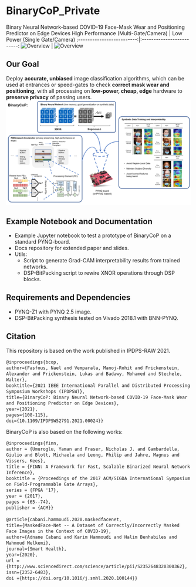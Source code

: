 # BinaryCoP_Private
Binary Neural Network-based COVID-19 Face-Mask Wear and Positioning Predictor on Edge Devices
High Performance (Multi-Gate/Camera)             |  Low Power (Single Gate/Camera)
:-------------------------:|:-------------------------:
![](docs/imgs/firsthalf.gif?raw=true "Overview")  |  ![](docs/imgs/secondhalf.gif?raw=true "Overview")


## Our Goal
Deploy **accurate, unbiased** image classification algorithms, which can be used at entrances or speed-gates to check **correct mask wear and positioning**, with all processing on **low-power, cheap, edge** hardware to **preserve privacy** of passing users.
![Alt text](docs/imgs/bincop.png?raw=true "Overview")

## Example Notebook and Documentation
* Example Jupyter notebook to test a prototype of BinaryCoP on a standard PYNQ-board. 
* Docs repository for extended paper and slides.
* Utils: 
    - Script to generate Grad-CAM interpretability results from trained networks.
    - DSP-BitPacking script to rewire XNOR operations through DSP blocks.

## Requirements and Dependencies
* PYNQ-Z1 with PYNQ 2.5 image.
* DSP-BitPacking synthesis tested on Vivado 2018.1 with BNN-PYNQ.

## Citation

This repository is based on the work published in IPDPS-RAW 2021.

    @inproceedings{bcop,
    author={Fasfous, Nael and Vemparala, Manoj-Rohit and Frickenstein, Alexander and Frickenstein, Lukas and Badawy, Mohamed and Stechele, Walter},
    booktitle={2021 IEEE International Parallel and Distributed Processing Symposium Workshops (IPDPSW)},
    title={BinaryCoP: Binary Neural Network-based COVID-19 Face-Mask Wear and Positioning Predictor on Edge Devices},
    year={2021},
    pages={108-115},
    doi={10.1109/IPDPSW52791.2021.00024}}

BinaryCoP is also based on the following works:

    @inproceedings{finn,
    author = {Umuroglu, Yaman and Fraser, Nicholas J. and Gambardella, Giulio and Blott, Michaela and Leong, Philip and Jahre, Magnus and Vissers, Kees},
    title = {FINN: A Framework for Fast, Scalable Binarized Neural Network Inference},
    booktitle = {Proceedings of the 2017 ACM/SIGDA International Symposium on Field-Programmable Gate Arrays},
    series = {FPGA '17},
    year = {2017},
    pages = {65--74},
    publisher = {ACM}}

    @article{cabani.hammoudi.2020.maskedfacenet,
    title={MaskedFace-Net -- A Dataset of Correctly/Incorrectly Masked Face Images in the Context of COVID-19},
    author={Adnane Cabani and Karim Hammoudi and Halim Benhabiles and Mahmoud Melkemi},
    journal={Smart Health},
    year={2020},
    url ={http://www.sciencedirect.com/science/article/pii/S2352648320300362},
    issn={2352-6483},
    doi ={https://doi.org/10.1016/j.smhl.2020.100144}}
